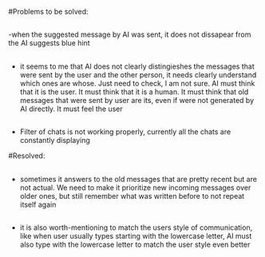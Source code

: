 #Problems to be solved:

##

-when the suggested message by AI was sent, it does not dissapear from the AI suggests blue hint

##

- it seems to me that AI does not clearly distingieshes the messages that were sent by the user and the other person, it needs clearly understand which ones are whose. Just need to check, I am not sure. AI must think that it is the user. It must think that it is a human. It must think that old messages that were sent by user are its, even if were not generated by AI directly. It must feel the user

##

- Filter of chats is not working properly, currently all the chats are constantly displaying

#Resolved:

##

- sometimes it answers to the old messages that are pretty recent but are not actual. We need to make it prioritize new incoming messages over older ones, but still remember what was written before to not repeat itself again

##

- it is also worth-mentioning to match the users style of communication, like when user usually types starting with the lowercase letter, AI must also type with the lowercase letter to match the user style even better
